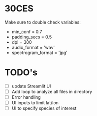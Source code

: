 # 30CES

Make sure to double check variables:
  - min_conf = 0.7
  - padding_secs = 0.5
  - dpi = 300
  - audio_format = 'wav'
  - spectrogram_format = 'jpg'


# TODO's
- [ ] update Streamlit UI
- [ ] Add loop to analyze all files in directory
- [ ] Error handling
- [ ] UI inputs to limit lat/lon
- [ ] UI to specify species of interest
